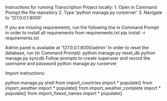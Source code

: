 Instructions for running Transcription Project locally:
	1. Open in Command Prompt the file repository
	2. Type 'python manage.py runserver'
	3. Navigate to '127.0.0.1:8000'

If you are missing requirements, run the following line in Command Prompt in order to install all requirements from requirements.txt
	pip install -r requirements.txt



Admin panel is available at '127.0.0.1:8000/admin'
In order to reset the database, run (in Command Prompt):
	python manage.py reset_db
	python manage.py syncdb
Follow prompts to create superuser and record the username and password
	python manage.py runserver


Import instructions:

python manage.py shell
from import_countries import *
populate()
from import_weather import *
populate()
from import_weather_complete import *
populate()
from import_fixexd_names import *
populate()